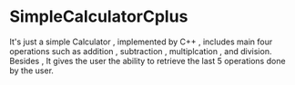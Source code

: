 # SimpleCalculatorCplus

It's just a simple Calculator ,  implemented by C++ ,  includes main four operations such as addition , subtraction , multiplcation , and division. 
Besides , It gives the user the ability to retrieve the last 5 operations done by the user. 
